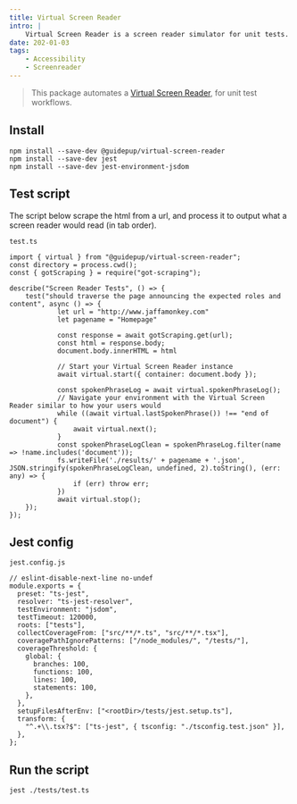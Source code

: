 ```yaml
---
title: Virtual Screen Reader
intro: |
    Virtual Screen Reader is a screen reader simulator for unit tests.
date: 202-01-03
tags:
    - Accessibility
    - Screenreader
---
```


> This package automates a [Virtual Screen Reader](https://www.guidepup.dev/docs/virtual), for unit test workflows.

## Install

```
npm install --save-dev @guidepup/virtual-screen-reader
npm install --save-dev jest
npm install --save-dev jest-environment-jsdom
```

## Test script

The script below scrape the html from a url, and process it to output what a screen reader would read (in tab order).

`test.ts`
```
import { virtual } from "@guidepup/virtual-screen-reader";
const directory = process.cwd();
const { gotScraping } = require("got-scraping");

describe("Screen Reader Tests", () => {
    test("should traverse the page announcing the expected roles and content", async () => {
            let url = "http://www.jaffamonkey.com"
            let pagename = "Homepage"

            const response = await gotScraping.get(url);
            const html = response.body;
            document.body.innerHTML = html

            // Start your Virtual Screen Reader instance
            await virtual.start({ container: document.body });

            const spokenPhraseLog = await virtual.spokenPhraseLog();
            // Navigate your environment with the Virtual Screen Reader similar to how your users would
            while ((await virtual.lastSpokenPhrase()) !== "end of document") {
                await virtual.next();
            }
            const spokenPhraseLogClean = spokenPhraseLog.filter(name => !name.includes('document'));
            fs.writeFile('./results/' + pagename + '.json', JSON.stringify(spokenPhraseLogClean, undefined, 2).toString(), (err: any) => {
                if (err) throw err;
            })
            await virtual.stop();
    });
});
```

## Jest config

`jest.config.js`
```
// eslint-disable-next-line no-undef
module.exports = {
  preset: "ts-jest",
  resolver: "ts-jest-resolver",
  testEnvironment: "jsdom",
  testTimeout: 120000,
  roots: ["tests"],
  collectCoverageFrom: ["src/**/*.ts", "src/**/*.tsx"],
  coveragePathIgnorePatterns: ["/node_modules/", "/tests/"],
  coverageThreshold: {
    global: {
      branches: 100,
      functions: 100,
      lines: 100,
      statements: 100,
    },
  },
  setupFilesAfterEnv: ["<rootDir>/tests/jest.setup.ts"],
  transform: {
    "^.+\\.tsx?$": ["ts-jest", { tsconfig: "./tsconfig.test.json" }],
  },
};
```

## Run the script

```
jest ./tests/test.ts
```